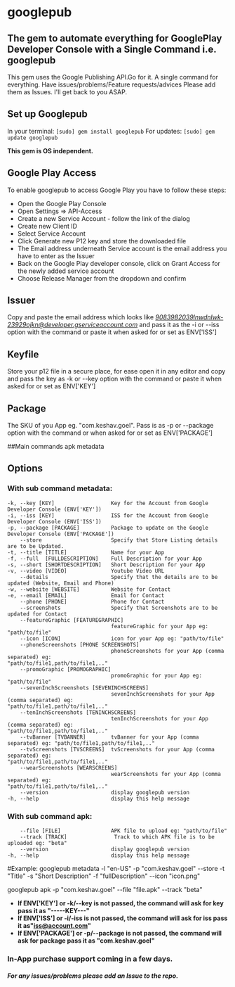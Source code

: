 # googlepub

## The gem to automate everything for GooglePlay Developer Console with a Single Command i.e. googlepub
This gem uses the Google Publishing API.Go for it. A single command for everything. Have issues/problems/Feature requests/advices Please add them as Issues. I'll get back to you ASAP.
## Set up Googlepub
In your terminal:
    `[sudo] gem install googlepub`
For updates:
    `[sudo] gem update googlepub`

**This gem is OS independent.**

## Google Play Access

To enable googlepub to access Google Play you have to follow these steps:

* Open the Google Play Console
* Open Settings => API-Access
* Create a new Service Account - follow the link of the dialog
* Create new Client ID
* Select Service Account
* Click Generate new P12 key and store the downloaded file
* The Email address underneath Service account is the email address you have to enter as the Issuer
* Back on the Google Play developer console, click on Grant Access for the newly added service account
* Choose Release Manager from the dropdown and confirm

## Issuer
Copy and paste the email address which looks like *9083982039lnwdnlwk-23929ojkn@developer.gserviceaccount.com* and pass it as the -i or --iss option with the command or paste it when asked for or set as ENV['ISS']


## Keyfile
Store your p12 file in a secure place, for ease open it in any editor and copy and pass the key as -k or --key option with the command or paste it when asked for or set as ENV['KEY']

## Package
The SKU of you App eg. "com.keshav.goel". Pass is as -p or --package option with the command or when asked for or set as ENV['PACKAGE']

##Main commands
apk
metadata

## Options

### With sub command metadata:
    -k, --key [KEY]                  Key for the Account from Google Developer Console (ENV['KEY'])
    -i, --iss [KEY]                  ISS for the Account from Google Developer Console (ENV['ISS'])
    -p, --package [PACKAGE]          Package to update on the Google Developer Console (ENV['PACKAGE'])
        --store                      Specify that Store Listing details are to be Updated.
    -t, --title [TITLE]              Name for your App
    -f, --full  [FULLDESCRIPTION]    Full Description for your App
    -s, --short [SHORTDESCRIPTION]   Short Description for your App
    -v, --video [VIDEO]              Youtube Video URL
        --details                    Specify that the details are to be updated (Website, Email and Phone)
    -w, --website [WEBSITE]          Website for Contact
    -e, --email [EMAIL]              Email for Contact
        --phone [PHONE]              Phone for Contact
        --screenshots                Specify that Screenshots are to be updated for Contact
        --featureGraphic [FEATUREGRAPHIC]
                                     featureGraphic for your App eg: "path/to/file"
        --icon [ICON]                icon for your App eg: "path/to/file"
        --phoneScreenshots [PHONE SCREENSHOTS]
                                     phoneScreenshots for your App (comma separated) eg:                                                                "path/to/file1,path/to/file1,.."
        --promoGraphic [PROMOGRAPHIC]
                                     promoGraphic for your App eg: "path/to/file"
        --sevenInchScreenshots [SEVENINCHSCREENS]
                                     sevenInchScreenshots for your App (comma separated) eg:                                                            "path/to/file1,path/to/file1,.."
        --tenInchScreenshots [TENINCHSCREENS]
                                     tenInchScreenshots for your App (comma separated) eg:                                                               "path/to/file1,path/to/file1,.."
        --tvBanner [TVBANNER]        tvBanner for your App (comma separated) eg: "path/to/file1,path/to/file1,.."
        --tvScreenshots [TVSCREENS]  tvScreenshots for your App (comma separated) eg:                                                                    "path/to/file1,path/to/file1,.."
        --wearScreenshots [WEARSCREENS]
                                     wearScreenshots for your App (comma separated) eg:                                                                  "path/to/file1,path/to/file1,.."
        --version                    display googlepub version
    -h, --help                       display this help message

### With sub command apk:
        --file [FILE]                APK file to upload eg: "path/to/file"
        --track [TRACK]               Track to which APK file is to be uploaded eg: "beta"
        --version                    display googlepub version
    -h, --help                       display this help message

#Example:
googlepub metadata -l "en-US" -p "com.keshav.goel" --store -t "Title" -s "Short Description" -f "fullDescription" --icon "icon.png"

googlepub apk -p "com.keshav.goel" --file "file.apk" --track "beta"

* **If ENV['KEY'] or -k/--key is not passed, the command will ask for key pass it as "-----KEY---"**
* **If ENV['ISS'] or -i/-iss  is not passed, the command will ask for iss pass it as"iss@account.com"**
* **If ENV['PACKAGE'] or -p/--package is not passed, the command will ask for package pass it as "com.keshav.goel"**

### In-App purchase support coming in a few days.

##### For any issues/problems please add an Issue to the repo.
